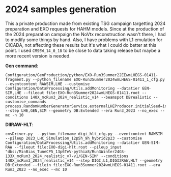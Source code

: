 # 2024 samples generation

This a private production made from existing TSG campaign targetting 2024 preparation and EXO requests for HAHM models.
Since at the production of the 2024 preparation campaign the NoVtx reconstruction wasn't there, I had to modify some things by hand.
Also, I have problems with L1 emulation for CICADA, not affecting these results but it's what I could do better at this point.
I used ```CMSSW_14_0_18``` to be close to data taking release but maybe a more recent version is needed.

**Gen command**:
```
Configuration/GenProduction/python/EXO-Run3Summer22EEwmLHEGS-01411-fragment.py --python_filename EXO-Run3Summer2024wmLHEGS-01411_1_cfg.py --eventcontent RAWSIM,LHE --customise Configuration/DataProcessing/Utils.addMonitoring --datatier GEN-SIM,LHE --fileout file:EXO-Run3Summer2024wmLHEGS-01411.root --conditions 140X_mcRun3_2024_realistic_v14 --beamspot DBrealistic --customise_commands process.RandomNumberGeneratorService.externalLHEProducer.initialSeed=int(12345) --step LHE,GEN,SIM --geometry DB:Extended --era Run3_2023 --no_exec --mc -n 10
```

**DIIRAW-HLT**:
```
cmsDriver.py  --python_filename digi_hlt_cfg.py --eventcontent RAWSIM --pileup 2023_LHC_Simulation_12p5h_9h_hybrid2p23 --customise Configuration/DataProcessing/Utils.addMonitoring --datatier GEN-SIM-RAW --fileout file:EXO-digi-hlt.root --pileup_input "dbs:/MinBias_TuneCP5_13p6TeV-pythia8/Run3Winter24GS-133X_mcRun3_2024_realistic_v7-v1/GEN-SIM" --conditions 140X_mcRun3_2024_realistic_v14 --step DIGI,L1,DIGI2RAW,HLT --geometry DB:Extended --filein file:EXO-Run3Summer2024wmLHEGS-01411.root --era Run3_2023 --no_exec --mc 10
```
